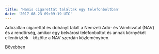```yaml
---
title: 'Hamis cigarettát találtak egy telefonboltban'
date: '2017-08-23 09:09:19 UTC'
---
```


Adózatlan cigarettát és dohányt talált a Nemzeti Adó- és Vámhivatal (NAV) és a rendőrség, amikor egy belvárosi telefonboltot és annak környékét ellenőrizték - közölte a NAV szerdán közleményben.


[Bővebben](http://ift.tt/2irtoBY)
